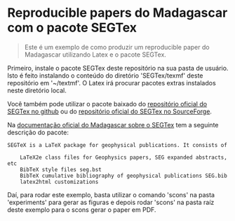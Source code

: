 # Reproducible papers do Madagascar com o pacote SEGTex

> Este é um exemplo de como produzir um reproducible paper do Madagascar utilizando Latex e o pacote SEGTex.

Primeiro, instale o pacote SEGTex deste repositório na sua pasta de usuário. Isto é feito instalando o conteúdo do diretório
'SEGTex/texmf' deste repositório em '~/textmf'. O Latex irá procurar pacotes extras instalados neste diretório local.

Você também pode utilizar o pacote baixado do [repositório oficial do SEGTex no github](https://github.com/SEGTeX/texmf)
ou do [repositório oficial do SEGTex no SourceForge](https://sourceforge.net/projects/segtex/).

Na [documentação oficial do Madagascar sobre o SEGTex](https://ahay.org/wiki/SEGTeX) tem a seguinte descrição do pacote:

```
SEGTeX is a LaTeX package for geophysical publications. It consists of

    LaTeX2e class files for Geophysics papers, SEG expanded abstracts, etc
    BibTeX style files seg.bst
    BibTeX cumulative bibliography of geophysical publications SEG.bib
    latex2html customizations
```

Daí, para rodar este exemplo, basta utilizar o comando 'scons' na pasta 'experiments' para gerar as figuras e depois rodar
'scons' na pasta raíz deste exemplo para o scons gerar o paper em PDF.
